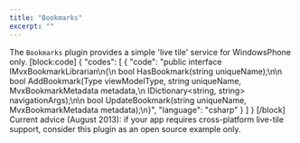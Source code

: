 ```yaml
---
title: "Bookmarks"
excerpt: ""
---
```

The `Bookmarks` plugin provides a simple 'live tile' service for WindowsPhone only.
[block:code]
{
  "codes": [
    {
      "code": "public interface IMvxBookmarkLibrarian\n{\n  bool HasBookmark(string uniqueName);\n\n  bool AddBookmark(Type viewModelType, string uniqueName, MvxBookmarkMetadata metadata,\n                   IDictionary<string, string> navigationArgs);\n\n  bool UpdateBookmark(string uniqueName, MvxBookmarkMetadata metadata);\n}",
      "language": "csharp"
    }
  ]
}
[/block]
Current advice (August 2013): if your app requires cross-platform live-tile support, consider this plugin as an open source example only.